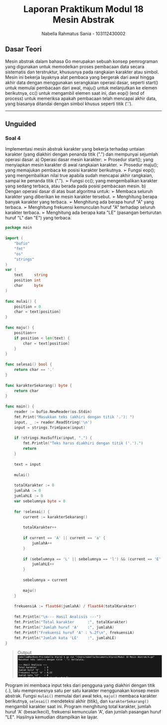 # <h1 align="center">Laporan Praktikum Modul 18<br> Mesin Abstrak</h1>
<p align="center">Nabella Rahmatus Sania - 103112430002</p>

## Dasar Teori

Mesin abstrak dalam bahasa Go merupakan sebuah konsep pemrograman yang digunakan untuk memodelkan proses pembacaan data secara sistematis dan terstruktur, khususnya pada rangkaian karakter atau simbol. Mesin ini bekerja layaknya alat pembaca yang bergerak dari awal hingga akhir data dengan menggunakan serangkaian operasi dasar, seperti start() untuk memulai pembacaan dari awal, maju() untuk melanjutkan ke elemen berikutnya, cc() untuk mengambil elemen saat ini, dan eop() (end of process) untuk memeriksa apakah pembacaan telah mencapai akhir data, yang biasanya ditandai dengan simbol khusus seperti titik ('.').

---
## Unguided
### Soal 4
Implementasi mesin abstrak karakter yang bekerja terhadap untaian karakter (yang diakhiri dengan penanda titik (".") dan mempunyai sejumlah operasi dasar. a) Operasi dasar mesin karakter: ➢ Prosedur start(); yang menyiapkan mesin karakter di awal rangkaian karakter. ➢ Prosedur maju(); yang memajukan pembaca ke posisi karakter berikutnya. ➢ Fungsi eop(); yang mengembalikan nilai true apabila sudah mencapai akhir rangkaian, sampai ke penanda titik ("."). ➢ Fungsi cc(); yang mengembalikan karakter yang sedang terbaca, atau berada pada posisi pembacaan mesin. b) Dengan operasi dasar di atas buat algoritma untuk: ➢ Membaca seluruh karakter yang diberikan ke mesin karakter tersebut. ➢ Menghitung berapa banyak karakter yang terbaca. ➢ Menghitung ada berapa huruf "A" yang terbaca. ➢ Menghitung frekuensi kemunculan huruf "A" terhadap seluruh karakter terbaca. ➢ Menghitung ada berapa kata "LE" (pasangan berturutan huruf "L" dan "E") yang terbaca.

```go
package main

import (
	"bufio"
	"fmt"
	"os"
	"strings"
)
var (
	text     string 
	position int    
	char     byte  
)

func mulai() {
	position = 0
	char = text[position]
}

func maju() {
	position++
	if position < len(text) {
		char = text[position]
	}
}

func selesai() bool {
	return char == '.'
}

func karakterSekarang() byte {
	return char
}

func main() {
	reader := bufio.NewReader(os.Stdin)
	fmt.Print("Masukkan teks (akhiri dengan titik '.'): ")
	input, _ := reader.ReadString('\n')
	input = strings.TrimSpace(input)

	if !strings.HasSuffix(input, ".") {
		fmt.Println("Teks harus diakhiri dengan titik ('.').")
		return
	}

	text = input

	mulai()

	totalKarakter := 0
	jumlahA := 0
	jumlahLE := 0
	var sebelumnya byte = 0

	for !selesai() {
		current := karakterSekarang()

		totalKarakter++ 

		if current == 'A' || current == 'a' {
			jumlahA++
		}

		if (sebelumnya == 'L' || sebelumnya == 'l') && (current == 'E' || current == 'e') {
			jumlahLE++
		}

		sebelumnya = current

		maju()
	}

	frekuensiA := float64(jumlahA) / float64(totalKarakter)

	fmt.Println("\n--- Hasil Analisis ---")
	fmt.Println("Total karakter      :", totalKarakter)
	fmt.Println("Jumlah huruf 'A'    :", jumlahA)
	fmt.Printf("Frekuensi huruf 'A' : %.2f\n", frekuensiA)
	fmt.Println("Jumlah kata 'LE'    :", jumlahLE)
}
```

> Output
> ![](output/soal4.png)

Program ini membaca input teks dari pengguna yang diakhiri dengan titik (`.`), lalu memprosesnya satu per satu karakter menggunakan konsep mesin abstrak. Fungsi `mulai()` memulai dari awal teks, `maju()` membaca karakter berikutnya, `selesai()` mendeteksi akhir (titik), dan `karakterSekarang()` mengambil karakter saat ini. Program menghitung total karakter, jumlah huruf 'A' (besar/kecil), frekuensi kemunculan 'A', dan jumlah pasangan huruf "LE". Hasilnya kemudian ditampilkan ke layar.